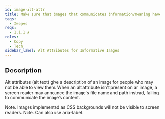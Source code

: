```yaml
---
id: image-alt-attr
title: Make sure that images that communicates information/meaning have an alt attribute
tags:
  - Images
reqs:
  - 1.1.1 A
roles:
  - Copy
  - Tech
sidebar_label: Alt Attributes for Informative Images
---
```


## Description

Alt attributes (alt text) give a description of an image for people who may not be able to view them. When an alt attribute isn't present on an image, a screen reader may announce the image's file name and path instead, failing to communicate the image’s content.

Note. Images implemented as CSS backgrounds will not be visible to screen readers.
Note. Can also use aria-label.
